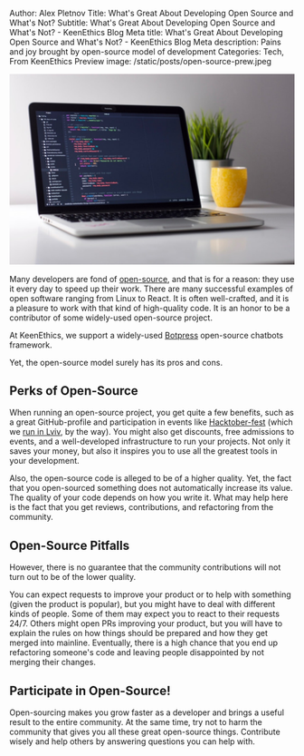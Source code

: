 Author: Alex Pletnov
Title: What's Great About Developing Open Source and What's Not?
Subtitle: What's Great About Developing Open Source and What's Not? - KeenEthics Blog
Meta title: What's Great About Developing Open Source and What's Not? - KeenEthics Blog
Meta description: Pains and joy brought by open-source model of development
Categories: Tech, From KeenEthics
Preview image: /static/posts/open-source-prew.jpeg

![Open Source](/static/posts/open-source.jpeg)

Many developers are fond of [open-source](/about-open-source), and that is for a reason: they use it every day to speed up their work. There are many successful examples of open software ranging from Linux to React. It is often well-crafted, and it is a pleasure to work with that kind of high-quality code. It is an honor to be a contributor of some widely-used open-source project.

<div>
  <p>
    At KeenEthics, we support a widely-used <a href="//github.com/botpress/botpress" target="_blank" rel="noopener noreferrer nofollow">Botpress</a> open-source chatbots framework.
  </p>
</div>

Yet, the open-source model surely has its pros and cons.

## Perks of Open-Source 

<div>
  <p>
    When running an open-source project, you get quite a few benefits, such as a great GitHub-profile and participation in events like <a href="//hacktoberfest.digitalocean.com" target="_blank" rel="noopener noreferrer nofollow">Hacktober-fest</a> (which we <a href="//www.facebook.com/events/2180407068873890/" target="_blank" rel="noopener noreferrer nofollow">run in Lviv</a>, by the way). You might also get discounts, free admissions to events, and a well-developed infrastructure to run your projects. Not only it saves your money, but also it inspires you to use all the greatest tools in your development.
  </p>
</div>

Also, the open-source code is alleged to be of a higher quality. Yet, the fact that you open-sourced something does not automatically increase its value. The quality of your code depends on how you write it. What may help here is the fact that you get reviews, contributions, and refactoring from the community.

## Open-Source Pitfalls

However, there is no guarantee that the community contributions will not turn out to be of the lower quality.

You can expect requests to improve your product or to help with something (given the product is popular), but you might have to deal with different kinds of people. Some of them may expect you to react to their requests 24/7. Others might open PRs improving your product, but you will have to explain the rules on how things should be prepared and how they get merged into mainline. Eventually, there is a high chance that you end up refactoring someone's code and leaving people disappointed by not merging their changes.

## Participate in Open-Source! 

Open-sourcing makes you grow faster as a developer and brings a useful result to the entire community. At the same time, try not to harm the community that gives you all these great open-source things. Contribute wisely and help others by answering questions you can help with.
